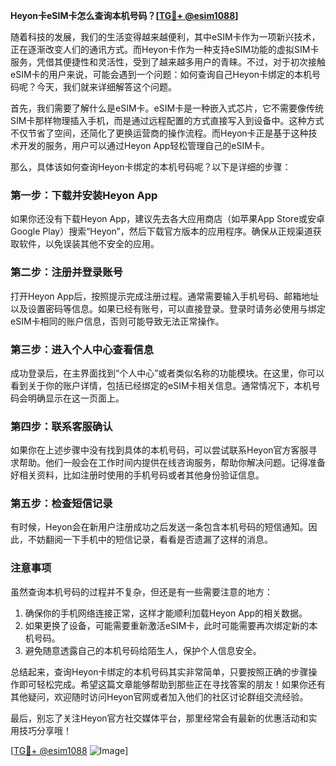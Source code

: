 **Heyon卡eSIM卡怎么查询本机号码？[[TG💪+ @esim1088](https://t.me/s/esim1088)]**

随着科技的发展，我们的生活变得越来越便利，其中eSIM卡作为一项新兴技术，正在逐渐改变人们的通讯方式。而Heyon卡作为一种支持eSIM功能的虚拟SIM卡服务，凭借其便捷性和灵活性，受到了越来越多用户的青睐。不过，对于初次接触eSIM卡的用户来说，可能会遇到一个问题：如何查询自己Heyon卡绑定的本机号码呢？今天，我们就来详细解答这个问题。

首先，我们需要了解什么是eSIM卡。eSIM卡是一种嵌入式芯片，它不需要像传统SIM卡那样物理插入手机，而是通过远程配置的方式直接写入到设备中。这种方式不仅节省了空间，还简化了更换运营商的操作流程。而Heyon卡正是基于这种技术开发的服务，用户可以通过Heyon App轻松管理自己的eSIM卡。

那么，具体该如何查询Heyon卡绑定的本机号码呢？以下是详细的步骤：

### **第一步：下载并安装Heyon App**
如果你还没有下载Heyon App，建议先去各大应用商店（如苹果App Store或安卓Google Play）搜索“Heyon”，然后下载官方版本的应用程序。确保从正规渠道获取软件，以免误装其他不安全的应用。

### **第二步：注册并登录账号**
打开Heyon App后，按照提示完成注册过程。通常需要输入手机号码、邮箱地址以及设置密码等信息。如果已经有账号，可以直接登录。登录时请务必使用与绑定eSIM卡相同的账户信息，否则可能导致无法正常操作。

### **第三步：进入个人中心查看信息**
成功登录后，在主界面找到“个人中心”或者类似名称的功能模块。在这里，你可以看到关于你的账户详情，包括已经绑定的eSIM卡相关信息。通常情况下，本机号码会明确显示在这一页面上。

### **第四步：联系客服确认**
如果你在上述步骤中没有找到具体的本机号码，可以尝试联系Heyon官方客服寻求帮助。他们一般会在工作时间内提供在线咨询服务，帮助你解决问题。记得准备好相关资料，比如注册时使用的手机号码或者其他身份验证信息。

### **第五步：检查短信记录**
有时候，Heyon会在新用户注册成功之后发送一条包含本机号码的短信通知。因此，不妨翻阅一下手机中的短信记录，看看是否遗漏了这样的消息。

### **注意事项**
虽然查询本机号码的过程并不复杂，但还是有一些需要注意的地方：
1. 确保你的手机网络连接正常，这样才能顺利加载Heyon App的相关数据。
2. 如果更换了设备，可能需要重新激活eSIM卡，此时可能需要再次绑定新的本机号码。
3. 避免随意透露自己的本机号码给陌生人，保护个人信息安全。

总结起来，查询Heyon卡绑定的本机号码其实非常简单，只要按照正确的步骤操作即可轻松完成。希望这篇文章能够帮助到那些正在寻找答案的朋友！如果你还有其他疑问，欢迎随时访问Heyon官网或者加入他们的社区讨论群组交流经验。

最后，别忘了关注Heyon官方社交媒体平台，那里经常会有最新的优惠活动和实用技巧分享哦！

[[TG💪+ @esim1088](https://t.me/s/esim1088) ![Image](https://i.postimg.cc/4NQfJmqS/Snipaste-2025-05-13-00-14-12.png)]